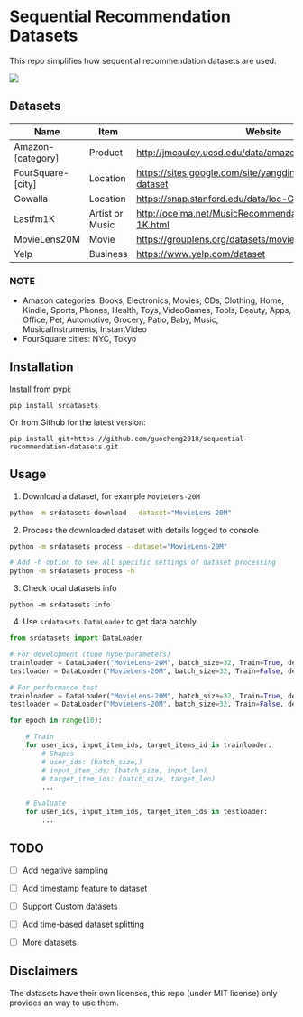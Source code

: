 # Sequential Recommendation Datasets
This repo simplifies how sequential recommendation datasets are used.
<p>
    <img src="https://img.shields.io/badge/pypi package-v0.0.1-brightgreen?style=flat-square"/>
</p>

## Datasets
Name | Item | Website
---- | ---- | -------
Amazon-[category] | Product| http://jmcauley.ucsd.edu/data/amazon/
FourSquare-[city] | Location| https://sites.google.com/site/yangdingqi/home/foursquare-dataset
Gowalla | Location | https://snap.stanford.edu/data/loc-Gowalla.html
Lastfm1K | Artist or Music | http://ocelma.net/MusicRecommendationDataset/lastfm-1K.html
MovieLens20M | Movie | https://grouplens.org/datasets/movielens/
Yelp | Business | https://www.yelp.com/dataset

### NOTE
- Amazon categories: Books, Electronics, Movies, CDs, Clothing, Home, Kindle, Sports, Phones, Health, Toys, VideoGames, Tools, Beauty, Apps, Office, Pet, Automotive, Grocery, Patio, Baby, Music, MusicalInstruments, InstantVideo
- FourSquare cities: NYC, Tokyo

## Installation
Install from pypi:
```
pip install srdatasets
```
Or from Github for the latest version:
```
pip install git+https://github.com/guocheng2018/sequential-recommendation-datasets.git
```

## Usage

1. Download a dataset, for example `MovieLens-20M`
```bash
python -m srdatasets download --dataset="MovieLens-20M"
```
2. Process the downloaded dataset with details logged to console
```bash
python -m srdatasets process --dataset="MovieLens-20M"

# Add -h option to see all specific settings of dataset processing
python -m srdatasets process -h
```
3. Check local datasets info
```
python -m srdatasets info
```
4. Use `srdatasets.DataLoader` to get data batchly
```python
from srdatasets import DataLoader

# For development (tune hyperparameters)
trainloader = DataLoader("MovieLens-20M", batch_size=32, Train=True, development=True)
testloader = DataLoader("MovieLens-20M", batch_size=32, Train=False, development=True)

# For performance test
trainloader = DataLoader("MovieLens-20M", batch_size=32, Train=True, development=False)
testloader = DataLoader("MovieLens-20M", batch_size=32, Train=False, development=False)

for epoch in range(10):

    # Train
    for user_ids, input_item_ids, target_items_id in trainloader:
        # Shapes
        # user_ids: (batch_size,)
        # input_item_ids: (batch_size, input_len)
        # target_item_ids: (batch_size, target_len)
        ...

    # Evaluate
    for user_ids, input_item_ids, target_item_ids in testloader:
        ...
```

## TODO
- [ ] Add negative sampling
- [ ] Add timestamp feature to dataset
- [ ] Support Custom datasets
- [ ] Add time-based dataset splitting
- [ ] More datasets


## Disclaimers
The datasets have their own licenses, this repo (under MIT license) only provides an way to use them.